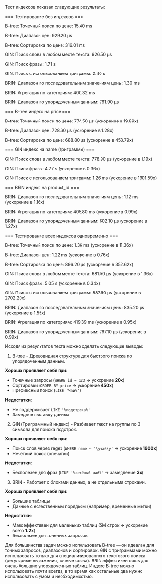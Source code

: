 Тест индексов показал следующие результаты:


=== Тестирование без индексов ===

B-tree: Точечный поиск по цене: 15.40 ms

B-tree: Диапазон цен: 929.20 μs

B-tree: Сортировка по цене: 316.01 ms

GIN: Поиск слова в любом месте текста: 926.50 μs

GIN: Поиск фразы: 1.71 s

GIN: Поиск с использованием триграмм: 2.40 s

BRIN: Диапазон по последовательным значениям цены: 1.30 ms

BRIN: Агрегация по категориям: 400.32 ms

BRIN: Диапазон по упорядоченным данным: 761.90 μs


=== B-tree индекс на price ===

B-tree: Точечный поиск по цене: 774.50 μs (ускорение в 19.89x)

B-tree: Диапазон цен: 728.60 μs (ускорение в 1.28x)

B-tree: Сортировка по цене: 688.80 μs (ускорение в 458.79x)


=== GIN индекс на name (триграммы) ===

GIN: Поиск слова в любом месте текста: 778.90 μs (ускорение в 1.19x)

GIN: Поиск фразы: 4.77 s (ускорение в 0.36x)

GIN: Поиск с использованием триграмм: 1.26 ms (ускорение в 1901.59x)


=== BRIN индекс на product_id ===

BRIN: Диапазон по последовательным значениям цены: 1.12 ms (ускорение в 1.16x)

BRIN: Агрегация по категориям: 405.80 ms (ускорение в 0.99x)

BRIN: Диапазон по упорядоченным данным: 602.10 μs (ускорение в 1.27x)


=== Тестирование всех индексов одновременно ===

B-tree: Точечный поиск по цене: 1.36 ms (ускорение в 11.36x)

B-tree: Диапазон цен: 1.22 ms (ускорение в 0.76x)

B-tree: Сортировка по цене: 896.20 μs (ускорение в 352.62x)

GIN: Поиск слова в любом месте текста: 681.50 μs (ускорение в 1.36x)

GIN: Поиск фразы: 5.05 s (ускорение в 0.34x)

GIN: Поиск с использованием триграмм: 887.60 μs (ускорение в 2702.20x)

BRIN: Диапазон по последовательным значениям цены: 835.20 μs (ускорение в 1.55x)

BRIN: Агрегация по категориям: 419.39 ms (ускорение в 0.95x)

BRIN: Диапазон по упорядоченным данным: 767.10 μs (ускорение в 0.99x)



Исходя из результатов теста можно сделать следующие выводы:

1. B-tree - Древовидная структура для быстрого поиска по упорядоченным данным.

**Хорошо проявляет себя при**:
- Точечные запросы (`WHERE id = 123` → ускорение **20x**)  
- Сортировки (`ORDER BY price` → ускорение **450x**)  
- Префиксный поиск (`LIKE 'Чай%'`)  

**Недостатки**:  
- Не поддерживает `LIKE '%подстрока%'`  
- Замедляет вставку данных  


2. GIN (Триграммный индекс) - Разбивает текст на группы по 3 символа для поиска подстрок.
   
**Хорошо проявляет себя при**: 
- Поиск слов через regex (`WHERE name ~ '\yчай\y'` → ускорение **1900x**)  
- Нечёткий поиск (опечатки)  

**Недостатки**:  
- Бесполезен для фраз (`LIKE '%зелёный чай%'` → замедление **3x**)


3. BRIN - Работает с блоками данных, а не отдельными строками.
   
**Хорошо проявляет себя при**:  
- Большие таблицы 
- Данные с естественным порядком (например, временные метки)  

**Недостатки**:  
- Малоэффективен для маленьких таблиц (5M строк → ускорение всего **1.2x**)  
- Бесполезен для точечных запросов  



Для большинства задач можно использовать B-tree — он идеален для точных запросов, диапазонов и сортировок. GIN с триграммами можно использовать только для специализированного текстового поиска (регулярные выражения, точные слова). BRIN эффективен лишь для очень больших упорядоченных таблиц. Индекс B-tree можно использовать почти всегда, в то время как остальные два нужно использовать с умом и необходимостью.

